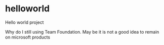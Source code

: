 # helloworld
Hello world project

Why do I still using Team Foundation. May be it is not a good idea to remain on microsoft products
